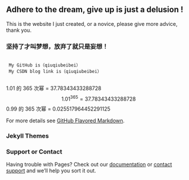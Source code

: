 ## Adhere to the dream, give up is just a delusion !
This is the website I just created, or a novice, please give more advice, thank you.

### 坚持了才叫梦想，放弃了就只是妄想！


```

 My GitHub is（qiuqiubeibei）
 My CSDN blog link is（qiuqiubeibei）


```

1.01 的 365 次幂 = 37.78343433288728
$$1.01^{365} = 37.78343433288728$$
0.99 的 365 次幂 = 0.025517964452291125



For more details see [GitHub Flavored Markdown](https://guides.github.com/features/mastering-markdown/).

### Jekyll Themes



### Support or Contact

Having trouble with Pages? Check out our [documentation](https://help.github.com/categories/github-pages-basics/) or [contact support](https://github.com/contact) and we’ll help you sort it out.
